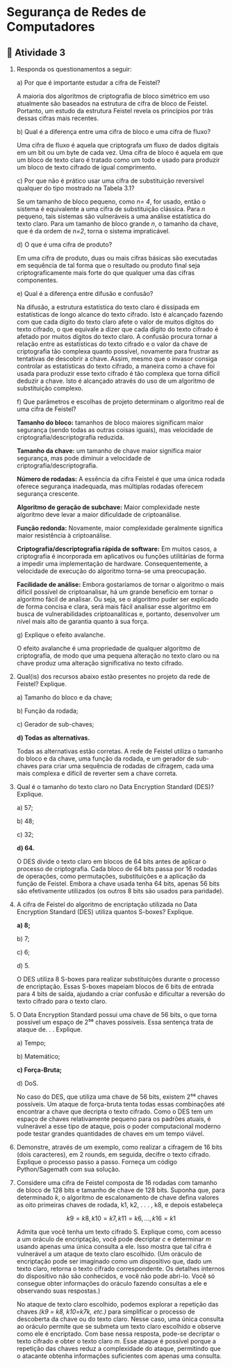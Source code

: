 ﻿# Segurança de Redes de Computadores

## :page_with_curl: Atividade 3

1. Responda os questionamentos a seguir:

   a) Por que é importante estudar a cifra de Feistel?

   A maioria dos algoritmos de criptografia de bloco simétrico em uso atualmente são baseados na estrutura de cifra de bloco de Feistel. Portanto, um estudo da estrutura Feistel revela os princípios por trás dessas cifras mais recentes.

   b) Qual é a diferença entre uma cifra de bloco e uma cifra de fluxo?

   Uma cifra de fluxo é aquela que criptografa um fluxo de dados digitais em um bit ou um byte de cada vez. Uma cifra de bloco é aquela em que um bloco de texto claro é tratado como um todo e usado para produzir um bloco de texto cifrado de igual comprimento.

   c) Por que não é prático usar uma cifra de substituição reversível qualquer do tipo mostrado na Tabela 3.1?

   Se um tamanho de bloco pequeno, como *n= 4*, for usado, então o sistema é equivalente a uma cifra de substituição clássica. Para *n* pequeno, tais sistemas são vulneráveis ​​a uma análise estatística do texto claro. Para um tamanho de bloco grande *n*, o tamanho da chave, que é da ordem de *n×2*, torna o sistema impraticável.

   d) O que é uma cifra de produto?

   Em uma cifra de produto, duas ou mais cifras básicas são executadas em sequência de tal forma que o resultado ou produto final seja criptograficamente mais forte do que qualquer uma das cifras componentes.

   e) Qual é a diferença entre difusão e confusão?

   Na difusão, a estrutura estatística do texto claro é dissipada em estatísticas de longo alcance do texto cifrado. Isto é alcançado fazendo com que cada dígito do texto claro afete o valor de muitos dígitos do texto cifrado, o que equivale a dizer que cada dígito do texto cifrado é afetado por muitos dígitos do texto claro.
   A confusão procura tornar a relação entre as estatísticas do texto cifrado e o valor da chave de criptografia tão complexa quanto possível, novamente para frustrar as tentativas de descobrir a chave. Assim, mesmo que o invasor consiga controlar as estatísticas do texto cifrado, a maneira como a chave foi usada para produzir esse texto cifrado é tão complexa que torna difícil deduzir a chave. Isto é alcançado através do uso de um algoritmo de substituição complexo.

   f) Que parâmetros e escolhas de projeto determinam o algoritmo real de uma cifra de Feistel?

   **Tamanho do bloco:** tamanhos de bloco maiores significam maior segurança (sendo todas as outras coisas iguais), mas velocidade de criptografia/descriptografia reduzida.

   **Tamanho da chave:** um tamanho de chave maior significa maior segurança, mas pode diminuir a velocidade de criptografia/descriptografia.

   **Número de rodadas:** A essência da cifra Feistel é que uma única rodada oferece segurança inadequada, mas múltiplas rodadas oferecem segurança crescente.

   **Algoritmo de geração de subchave:** Maior complexidade neste algoritmo deve levar a maior dificuldade de criptoanálise.

   **Função redonda:** Novamente, maior complexidade geralmente significa maior resistência à criptoanálise.

   **Criptografia/descriptografia rápida de software:** Em muitos casos, a criptografia é incorporada em aplicativos ou funções utilitárias de forma a impedir uma implementação de hardware. Consequentemente, a velocidade de execução do algoritmo torna-se uma preocupação.

   **Facilidade de análise:** Embora gostaríamos de tornar o algoritmo o mais difícil possível de criptoanalisar, há um grande benefício em tornar o algoritmo fácil de analisar. Ou seja, se o algoritmo puder ser explicado de forma concisa e clara, será mais fácil analisar esse algoritmo em busca de vulnerabilidades criptoanalíticas e, portanto, desenvolver um nível mais alto de garantia quanto à sua força.

   g) Explique o efeito avalanche.

   O efeito avalanche é uma propriedade de qualquer algoritmo de criptografia, de modo que uma pequena alteração no texto claro ou na chave produz uma alteração significativa no texto cifrado.

3. Qual(is) dos recursos abaixo estão presentes no projeto da rede de Feistel? Explique.

   a) Tamanho do bloco e da chave;

   b) Função da rodada;

   c) Gerador de sub-chaves;

   **d) Todas as alternativas.**

   Todas as alternativas estão corretas. A rede de Feistel utiliza o tamanho do bloco e da chave, uma função da rodada, e um gerador de sub-chaves para criar uma sequência de rodadas de cifragem, cada uma mais complexa e difícil de reverter sem a chave correta.

4. Qual é o tamanho do texto claro no Data Encryption Standard (DES)? Explique.

   a) 57;

   b) 48;

   c) 32;

   **d) 64.**

   O DES divide o texto claro em blocos de 64 bits antes de aplicar o processo de criptografia. Cada bloco de 64 bits passa por 16 rodadas de operações, como permutações, substituições e a aplicação da função de Feistel. Embora a chave usada tenha 64 bits, apenas 56 bits são efetivamente utilizados (os outros 8 bits são usados para paridade).

5. A cifra de Feistel do algoritmo de encriptação utilizada no Data Encryption Standard (DES) utiliza quantos S-boxes? Explique.

   **a) 8;**

   b) 7;

   c) 6;

   d) 5.

   O DES utiliza 8 S-boxes para realizar substituições durante o processo de encriptação. Essas S-boxes mapeiam blocos de 6 bits de entrada para 4 bits de saída, ajudando a criar confusão e dificultar a reversão do texto cifrado para o texto claro.

6. O Data Encryption Standard possui uma chave de 56 bits, o que torna possível um espaço de 2⁵⁶ chaves possíveis. Essa sentença trata de ataque de. . . Explique.

   a) Tempo;

   b) Matemático;

   **c) Força-Bruta;**

   d) DoS.

   No caso do DES, que utiliza uma chave de 56 bits, existem 2⁵⁶ chaves possíveis. Um ataque de força-bruta tenta todas essas combinações até encontrar a chave que decripta o texto cifrado. Como o DES tem um espaço de chaves relativamente pequeno para os padrões atuais, é vulnerável a esse tipo de ataque, pois o poder computacional moderno pode testar grandes quantidades de chaves em um tempo viável.

8. Demonstre, através de um exemplo, como realizar a cifragem de 16 bits (dois caracteres), em 2 rounds, em seguida, decifre o texto cifrado. Explique o processo passo a passo. Forneça um código Python/Sagemath com sua solução.

9. Considere uma cifra de Feistel composta de 16 rodadas com tamanho de bloco de 128 bits e tamanho de chave de 128 bits. Suponha que, para determinado *k*, o algoritmo de escalonamento de chave defina valores as oito primeiras chaves de rodada, k1, k2, . . . , k8, e depois estabeleça

   $$k9 = k8, k10 = k7, k11 = k6, . . . , k16 = k1$$

   Admita que você tenha um texto cifrado S. Explique como, com acesso a um oráculo de encriptação, você pode decriptar *c* e determinar *m* usando apenas uma única consulta a ele. Isso mostra que tal cifra é vulnerável a um ataque de texto claro escolhido. (Um oráculo de encriptação pode ser imaginado como um dispositivo que, dado um texto claro, retorna o texto cifrado correspondente. Os detalhes internos do dispositivo não são conhecidos, e você não pode abri-lo. Você só consegue obter informações do oráculo fazendo consultas a ele e observando suas respostas.)

   No ataque de texto claro escolhido, podemos explorar a repetição das chaves *(k9 = k8​, k10=k7k​, etc.)* para simplificar o processo de descoberta da chave ou do texto claro. Nesse caso, uma única consulta ao oráculo permite que se submeta um texto claro escolhido e observe como ele é encriptado. Com base nessa resposta, pode-se decriptar o texto cifrado e obter o texto claro *m*.
   Esse ataque é possível porque a repetição das chaves reduz a complexidade do ataque, permitindo que o atacante obtenha informações suficientes com apenas uma consulta.

